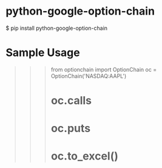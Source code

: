 python-google-option-chain
==============

$ pip install python-google-option-chain


Sample Usage
============

>>> from optionchain import OptionChain
>>> oc = OptionChain('NASDAQ:AAPL')
>>> # oc.calls 
>>> # oc.puts
>>> # oc.to_excel()

